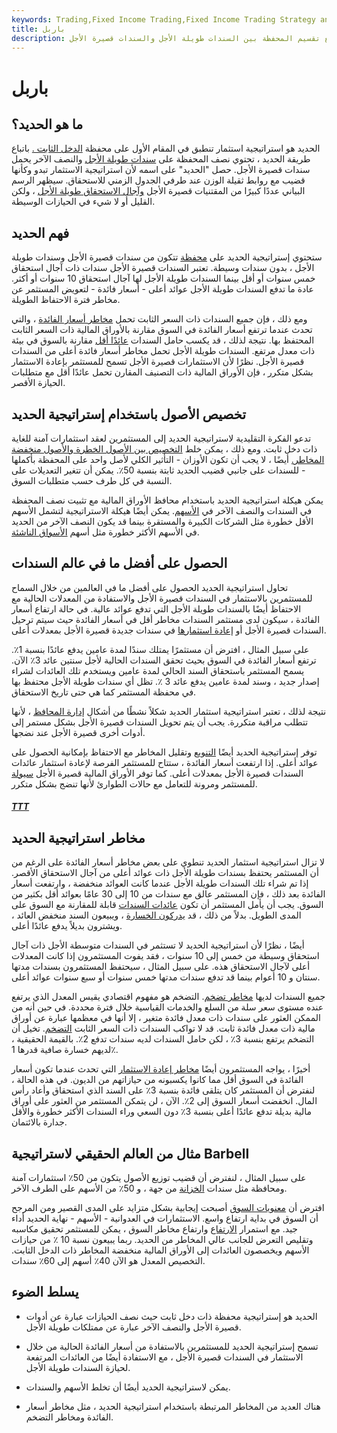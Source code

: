 ```yaml
---
keywords: Trading,Fixed Income Trading,Fixed Income Trading Strategy and Education,Strategy and Education
title: باربل
description: الحديد هو إستراتيجية استثمار غالبًا ما تستخدم في المحافظ ذات الدخل الثابت ، مع تقسيم المحفظة بين السندات طويلة الأجل والسندات قصيرة الأجل.
---
```


# باربل
## ما هو الحديد؟

الحديد هو استراتيجية استثمار تنطبق في المقام الأول على محفظة [الدخل الثابت .](/fixedincome) باتباع طريقة الحديد ، تحتوي نصف المحفظة على [سندات طويلة الأجل](/bond) والنصف الآخر يحمل سندات قصيرة الأجل. حصل "الحديد" على اسمه لأن استراتيجية الاستثمار تبدو وكأنها قضيب مع روابط ثقيلة الوزن عند طرفي الجدول الزمني للاستحقاق. سيظهر الرسم البياني عددًا كبيرًا من المقتنيات قصيرة الأجل [وآجال الاستحقاق طويلة الأجل](/maturity) ، ولكن القليل أو لا شيء في الحيازات الوسيطة.

## فهم الحديد

ستحتوي إستراتيجية الحديد على [محفظة](/portfolio) تتكون من سندات قصيرة الأجل وسندات طويلة الأجل ، بدون سندات وسيطة. تعتبر السندات قصيرة الأجل سندات ذات آجال استحقاق خمس سنوات أو أقل بينما السندات طويلة الأجل لها آجال استحقاق 10 سنوات أو أكثر. عادة ما تدفع السندات طويلة الأجل عوائد أعلى - أسعار فائدة - لتعويض المستثمر عن مخاطر فترة الاحتفاظ الطويلة.

ومع ذلك ، فإن جميع السندات ذات السعر الثابت تحمل [مخاطر أسعار الفائدة](/interestraterisk) ، والتي تحدث عندما ترتفع أسعار الفائدة في السوق مقارنة بالأوراق المالية ذات السعر الثابت المحتفظ بها. نتيجة لذلك ، قد يكسب حامل السندات [عائدًا أقل](/yield) مقارنة بالسوق في بيئة ذات معدل مرتفع. السندات طويلة الأجل تحمل مخاطر أسعار فائدة أعلى من السندات قصيرة الأجل. نظرًا لأن الاستثمارات قصيرة الأجل تسمح للمستثمر بإعادة الاستثمار بشكل متكرر ، فإن الأوراق المالية ذات التصنيف المقارن تحمل عائدًا أقل مع متطلبات الحيازة الأقصر.

## تخصيص الأصول باستخدام إستراتيجية الحديد

تدعو الفكرة التقليدية لاستراتيجية الحديد إلى المستثمرين لعقد استثمارات آمنة للغاية ذات دخل ثابت. ومع ذلك ، يمكن خلط [التخصيص بين الأصول الخطرة والأصول منخفضة المخاطر.](/assetallocation) أيضًا ، لا يجب أن تكون الأوزان - التأثير الكلي لأصل واحد على المحفظة بأكملها - للسندات على جانبي قضيب الحديد ثابتة بنسبة 50٪. يمكن أن تتغير التعديلات على النسبة في كل طرف حسب متطلبات السوق.

يمكن هيكلة استراتيجية الحديد باستخدام محافظ الأوراق المالية مع تثبيت نصف المحفظة في السندات والنصف الآخر في [الأسهم](/stock). يمكن أيضًا هيكلة الاستراتيجية لتشمل الأسهم الأقل خطورة مثل الشركات الكبيرة والمستقرة بينما قد يكون النصف الآخر من الحديد في الأسهم الأكثر خطورة مثل أسهم [الأسواق الناشئة](/emergingmarketeconomy).

## الحصول على أفضل ما في عالم السندات

تحاول استراتيجية الحديد الحصول على أفضل ما في العالمين من خلال السماح للمستثمرين بالاستثمار في السندات قصيرة الأجل والاستفادة من المعدلات الحالية مع الاحتفاظ أيضًا بالسندات طويلة الأجل التي تدفع عوائد عالية. في حالة ارتفاع أسعار الفائدة ، سيكون لدى مستثمر السندات مخاطر أقل في أسعار الفائدة حيث سيتم ترحيل السندات قصيرة الأجل أو [إعادة استثمارها](/reinvestment) في سندات جديدة قصيرة الأجل بمعدلات أعلى.

على سبيل المثال ، افترض أن مستثمرًا يمتلك سندًا لمدة عامين يدفع عائدًا بنسبة 1٪. ترتفع أسعار الفائدة في السوق بحيث تحقق السندات الحالية لأجل سنتين عائد 3٪ الآن. يسمح المستثمر باستحقاق السند الحالي لمدة عامين ويستخدم تلك العائدات لشراء إصدار جديد ، وسند لمدة عامين يدفع عائد 3 ٪. تظل أي سندات طويلة الأجل محتفظ بها في محفظة المستثمر كما هي حتى تاريخ الاستحقاق.

نتيجة لذلك ، تعتبر استراتيجية استثمار الحديد شكلاً نشطًا من أشكال [إدارة المحافظ](/portfoliomanagement) ، لأنها تتطلب مراقبة متكررة. يجب أن يتم تحويل السندات قصيرة الأجل بشكل مستمر إلى أدوات أخرى قصيرة الأجل عند نضجها.

توفر إستراتيجية الحديد أيضًا [التنويع](/diversification) وتقليل المخاطر مع الاحتفاظ بإمكانية الحصول على عوائد أعلى. إذا ارتفعت أسعار الفائدة ، ستتاح للمستثمر الفرصة لإعادة استثمار عائدات السندات قصيرة الأجل بمعدلات أعلى. كما توفر الأوراق المالية قصيرة الأجل [سيولة](/liquidity) للمستثمر ومرونة للتعامل مع حالات الطوارئ لأنها تنضج بشكل متكرر.

<h5> <a href=""> TTT </a> </h5>

## مخاطر استراتيجية الحديد

لا تزال استراتيجية استثمار الحديد تنطوي على بعض مخاطر أسعار الفائدة على الرغم من أن المستثمر يحتفظ بسندات طويلة الأجل ذات عوائد أعلى من آجال الاستحقاق الأقصر. إذا تم شراء تلك السندات طويلة الأجل عندما كانت العوائد منخفضة ، وارتفعت أسعار الفائدة بعد ذلك ، فإن المستثمر عالق مع سندات من 10 إلى 30 عامًا بعوائد أقل بكثير من السوق. يجب أن يأمل المستثمر أن تكون [عائدات السندات](/bond-yield) قابلة للمقارنة مع السوق على المدى الطويل. بدلاً من ذلك ، قد [يدركون الخسارة](/realizedloss) ، ويبيعون السند منخفض العائد ، ويشترون بديلاً يدفع عائدًا أعلى.

أيضًا ، نظرًا لأن استراتيجية الحديد لا تستثمر في السندات متوسطة الأجل ذات آجال استحقاق وسيطة من خمس إلى 10 سنوات ، فقد يفوت المستثمرون إذا كانت المعدلات أعلى لآجال الاستحقاق هذه. على سبيل المثال ، سيحتفظ المستثمرون بسندات مدتها سنتان و 10 أعوام بينما قد تدفع سندات مدتها خمس سنوات أو سبع سنوات عوائد أعلى.

جميع السندات لديها [مخاطر تضخم](/inflationrisk). التضخم هو مفهوم اقتصادي يقيس المعدل الذي يرتفع عنده مستوى سعر سلة من السلع والخدمات القياسية خلال فترة محددة. في حين أنه من الممكن العثور على سندات ذات معدل فائدة متغير ، إلا أنها في معظمها عبارة عن أوراق مالية ذات معدل فائدة ثابت. قد لا تواكب السندات ذات السعر الثابت [التضخم](/inflation). تخيل أن التضخم يرتفع بنسبة 3٪ ، لكن حامل السندات لديه سندات تدفع 2٪. بالقيمة الحقيقية ، لديهم خسارة صافية قدرها 1٪.

أخيرًا ، يواجه المستثمرون أيضًا [مخاطر إعادة الاستثمار](/reinvestmentrisk) التي تحدث عندما تكون أسعار الفائدة في السوق أقل مما كانوا يكسبونه من حيازاتهم من الديون. في هذه الحالة ، لنفترض أن المستثمر كان يتلقى فائدة بنسبة 3٪ على السند الذي استحقاق وأعاد رأس المال. انخفضت أسعار السوق إلى 2٪. الآن ، لن يتمكن المستثمر من العثور على أوراق مالية بديلة تدفع عائدًا أعلى بنسبة 3٪ دون السعي وراء السندات الأكثر خطورة والأقل جدارة بالائتمان.

## مثال من العالم الحقيقي لاستراتيجية Barbell

على سبيل المثال ، لنفترض أن قضيب توزيع الأصول يتكون من 50٪ استثمارات آمنة ومحافظة مثل سندات [الخزانة](/treasurybill) من جهة ، و 50٪ من الأسهم على الطرف الآخر.

افترض أن [معنويات السوق](/marketsentiment) أصبحت إيجابية بشكل متزايد على المدى القصير ومن المرجح أن السوق في بداية ارتفاع واسع. الاستثمارات في العدوانية - الأسهم - نهاية الحديد أداء جيد. مع استمرار [الارتفاع](/rally) وارتفاع مخاطر السوق ، يمكن للمستثمر تحقيق مكاسبه وتقليص التعرض للجانب عالي المخاطر من الحديد. ربما يبيعون نسبة 10 ٪ من حيازات الأسهم ويخصصون العائدات إلى الأوراق المالية منخفضة المخاطر ذات الدخل الثابت. التخصيص المعدل هو الآن 40٪ أسهم إلى 60٪ سندات.

## يسلط الضوء

- الحديد هو إستراتيجية محفظة ذات دخل ثابت حيث نصف الحيازات عبارة عن أدوات قصيرة الأجل والنصف الآخر عبارة عن ممتلكات طويلة الأجل.

- تسمح إستراتيجية الحديد للمستثمرين بالاستفادة من أسعار الفائدة الحالية من خلال الاستثمار في السندات قصيرة الأجل ، مع الاستفادة أيضًا من العائدات المرتفعة لحيازة السندات طويلة الأجل.

- يمكن لاستراتيجية الحديد أيضًا أن تخلط الأسهم والسندات.

- هناك العديد من المخاطر المرتبطة باستخدام استراتيجية الحديد ، مثل مخاطر أسعار الفائدة ومخاطر التضخم.

